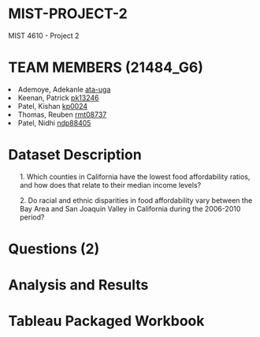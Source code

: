 # MIST-PROJECT-2
MIST 4610 - Project 2 
<h1>TEAM MEMBERS (21484_G6)</h1>
<li>Ademoye, Adekanle <a href="https://github.com/ata-uga">ata-uga</a></li>
<li>Keenan, Patrick <a href="https://github.com/pjkkeenan">pk13246</a></li>
<li>Patel, Kishan <a href="https://github.com/kp0024">kp0024</a></li>
<li>Thomas, Reuben <a href="https://github.com/Reubenuga">rmt08737</a></li>
<li>Patel, Nidhi <a href="https://github.com/ndp88405">ndp88405</a></li>
<h1> Dataset Description </h1>

<ol>1. Which counties in California have the lowest food affordability ratios, and how does that relate to their median income levels?</ol>
<ol>2. Do racial and ethnic disparities in food affordability vary between the Bay Area and San Joaquin Valley in California during the 2006-2010 period?</ol>

<h1> Questions (2) </h1>
<h1> Analysis and Results </h1>
<h1> Tableau Packaged Workbook </h1>

